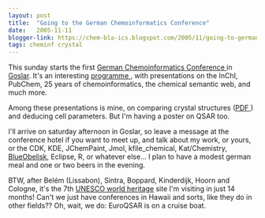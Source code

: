 ```yaml
---
layout: post
title:  "Going to the German Chemoinformatics Conference"
date:   2005-11-11
blogger-link: https://chem-bla-ics.blogspot.com/2005/11/going-to-german-chemoinformatics.html
tags: cheminf crystal
---
```


This sunday starts the first [German Chemoinformatics Conference <i class="fa-solid fa-box-archive fa-xs"></i>](https://web.archive.org/web/20051215010113/https://www.cic-workshop.de/) in
[Goslar](http://www.goslar.de/). It's an interesting [programme <i class="fa-solid fa-box-archive fa-xs"></i>](https://web.archive.org/web/20060206222231/http://scholle.oc.uni-kiel.de/users/cic/tagungen/workshop05/programm.html), with
presentations on the InChI, PubChem, 25 years of chemoinformatics, the chemical semantic web, and much more.

Among these presentations is mine, on comparing crystal structures
([PDF <i class="fa-solid fa-box-archive fa-xs"></i>](https://web.archive.org/web/20050410111504/http://www.cac.science.ru.nl/research/publications/PDFs/willighagen2005.pdf))
and deducing cell parameters. But I'm having a poster on QSAR too.

I'll arrive on saturday afternoon in Goslar, so leave a message at the conference hotel if you want to meet up, and talk about my work, or yours, or
the CDK, KDE, JChemPaint, Jmol, kfile_chemical, Kat/Chemistry, [BlueObelisk](http://www.blueobelisk.org/), Eclipse, R, or whatever else...
I plan to have a modest german meal and one or two beers in the evening.

BTW, after Belém (Lissabon), Sintra, Boppard, Kinderdijk, Hoorn and Cologne, it's the 7th
[UNESCO world heritage](http://whc.unesco.org/) site I'm visiting in just 14 months! Can't we just have conferences in Hawaii and sorts, like
they do in other fields?? Oh, wait, we do: EuroQSAR is on a cruise boat.
